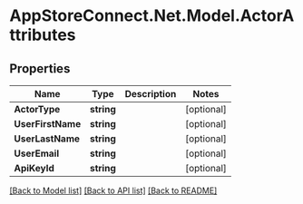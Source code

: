 # AppStoreConnect.Net.Model.ActorAttributes

## Properties

Name | Type | Description | Notes
------------ | ------------- | ------------- | -------------
**ActorType** | **string** |  | [optional] 
**UserFirstName** | **string** |  | [optional] 
**UserLastName** | **string** |  | [optional] 
**UserEmail** | **string** |  | [optional] 
**ApiKeyId** | **string** |  | [optional] 

[[Back to Model list]](../README.md#documentation-for-models) [[Back to API list]](../README.md#documentation-for-api-endpoints) [[Back to README]](../README.md)


